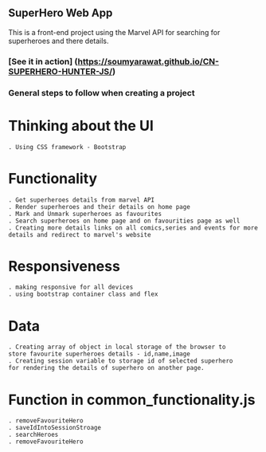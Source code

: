 ## SuperHero Web App

This is a front-end project using the Marvel API for searching for superheroes and there details.

### [See it in action] (https://soumyarawat.github.io/CN-SUPERHERO-HUNTER-JS/)

### General steps to follow when creating a project

# Thinking about the UI

    . Using CSS framework - Bootstrap

# Functionality

    . Get superheroes details from marvel API
    . Render superheroes and their details on home page
    . Mark and Unmark superheroes as favourites
    . Search superheroes on home page and on favourities page as well
    . Creating more details links on all comics,series and events for more details and redirect to marvel's website

# Responsiveness

    . making responsive for all devices
    . using bootstrap container class and flex

# Data

    . Creating array of object in local storage of the browser to
    store favourite superheroes details - id,name,image
    . Creating session variable to storage id of selected superhero
    for rendering the details of superhero on another page.

# Function in common_functionality.js

    . removeFavouriteHero
    . saveIdIntoSessionStroage
    . searchHeroes
    . removeFavouriteHero
